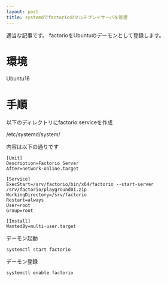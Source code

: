 ```yaml
---
layout: post
title: systemdでfactorioのマルチプレイサーバを管理
---
```


適当な記事です。
factorioをUbuntuのデーモンとして登録します。

# 環境
Ubuntu16

# 手順
以下のディレクトリにfactorio.serviceを作成  

/etc/systemd/system/  

内容は以下の通りです
```
[Unit]
Description=Factorio Server
After=network-online.target

[Service]
ExecStart=/srv/factorio/bin/x64/factorio --start-server /srv/factorio/playground01.zip
WorkingDirectory=/srv/factorio
Restart=always
User=root
Group=root

[Install]
WantedBy=multi-user.target
```

デーモン起動
```
systemctl start factorio
```

デーモン登録
```
systemctl enable factorio
```

